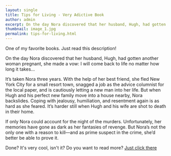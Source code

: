 ```yaml
---
layout: single
title: Tips for Living - Very Adictive Book
author: admin
excerpt: On the day Nora discovered that her husband, Hugh, had gotten another woman pregnant
thumbnail: image_1.jpg
permalink: tips-for-living.html
---
```


One of my favorite books. Just read this description!

On the day Nora discovered that her husband, Hugh, had gotten another woman pregnant, she made a vow: I will come back to life no matter how long it takes…

It’s taken Nora three years. With the help of her best friend, she fled New York City for a small resort town, snagged a job as the advice columnist for the local paper, and is cautiously letting a new man into her life. But when Hugh and his perfect new family move into a house nearby, Nora backslides. Coping with jealousy, humiliation, and resentment again is as hard as she feared. It’s harder still when Hugh and his wife are shot to death in their home.

If only Nora could account for the night of the murders. Unfortunately, her memories have gone as dark as her fantasies of revenge. But Nora’s not the only one with a reason to kill—and as prime suspect in the crime, she’d better be able to prove it.

Done? It's very cool, isn't it? Do you want to read more? <a target="_blank" href="https://www.amazon.com/gp/product/B0728NSCZH/ref=as_li_tl?ie=UTF8&camp=1789&creative=9325&creativeASIN=B0728NSCZH&linkCode=as2&tag=codepix00-20&linkId=deac6fb02f61e4a8bd3f25817f4eabc6">Just click there</a><img src="//ir-na.amazon-adsystem.com/e/ir?t=codepix00-20&l=am2&o=1&a=B0728NSCZH" width="1" height="1" border="0" alt="" style="border:none !important; margin:0px !important;" />